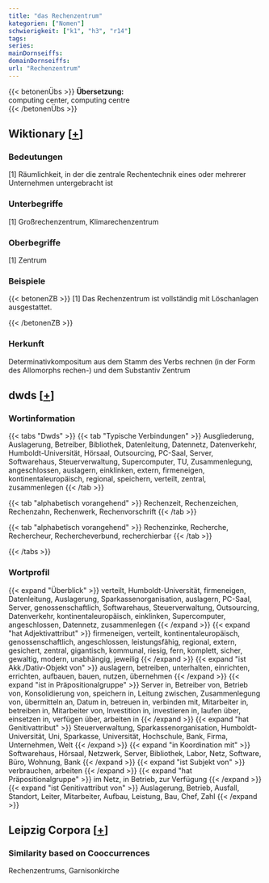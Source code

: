 ```yaml
---
title: "das Rechenzentrum"
kategorien: ["Nomen"]
schwierigkeit: ["k1", "h3", "r14"]
tags:
series:
mainDornseiffs:
domainDornseiffs:
url: "Rechenzentrum"
---
```


{{< betonenÜbs >}}
**Übersetzung:**  
computing center, computing centre  
{{< /betonenÜbs >}}

## Wiktionary [[+](https://de.wiktionary.org/wiki/Rechenzentrum)]

### Bedeutungen
[1] Räumlichkeit, in der die zentrale Rechentechnik eines oder mehrerer Unternehmen untergebracht ist  

### Unterbegriffe
[1] Großrechenzentrum, Klimarechenzentrum  

### Oberbegriffe
[1] Zentrum  

### Beispiele
{{< betonenZB >}}
[1] Das Rechenzentrum ist vollständig mit Löschanlagen ausgestattet.  

{{< /betonenZB >}}
### Herkunft
Determinativkompositum aus dem Stamm des Verbs rechnen (in der Form des Allomorphs rechen-) und dem Substantiv Zentrum  



## dwds [[+](https://www.dwds.de/wb/Rechenzentrum)]

### Wortinformation
{{< tabs "Dwds" >}}
{{< tab "Typische Verbindungen" >}}
Ausgliederung, Auslagerung, Betreiber, Bibliothek, Datenleitung, Datennetz, Datenverkehr, Humboldt-Universität, Hörsaal, Outsourcing, PC-Saal, Server, Softwarehaus, Steuerverwaltung, Supercomputer, TU, Zusammenlegung, angeschlossen, auslagern, einklinken, extern, firmeneigen, kontinentaleuropäisch, regional, speichern, verteilt, zentral, zusammenlegen
{{< /tab >}}

{{< tab "alphabetisch vorangehend" >}}
Rechenzeit, Rechenzeichen, Rechenzahn, Rechenwerk, Rechenvorschrift
{{< /tab >}}

{{< tab "alphabetisch vorangehend" >}}
Rechenzinke, Recherche, Rechercheur, Rechercheverbund, recherchierbar
{{< /tab >}}

{{< /tabs >}}

### Wortprofil
{{< expand "Überblick" >}} verteilt, Humboldt-Universität, firmeneigen, Datenleitung, Auslagerung, Sparkassenorganisation, auslagern, PC-Saal, Server, genossenschaftlich, Softwarehaus, Steuerverwaltung, Outsourcing, Datenverkehr, kontinentaleuropäisch, einklinken, Supercomputer, angeschlossen, Datennetz, zusammenlegen {{< /expand >}}
{{< expand "hat Adjektivattribut" >}} firmeneigen, verteilt, kontinentaleuropäisch, genossenschaftlich, angeschlossen, leistungsfähig, regional, extern, gesichert, zentral, gigantisch, kommunal, riesig, fern, komplett, sicher, gewaltig, modern, unabhängig, jeweilig {{< /expand >}}
{{< expand "ist Akk./Dativ-Objekt von" >}} auslagern, betreiben, unterhalten, einrichten, errichten, aufbauen, bauen, nutzen, übernehmen {{< /expand >}}
{{< expand "ist in Präpositionalgruppe" >}} Server in, Betreiber von, Betrieb von, Konsolidierung von, speichern in, Leitung zwischen, Zusammenlegung von, übermitteln an, Datum in, betreuen in, verbinden mit, Mitarbeiter in, betreiben in, Mitarbeiter von, Investition in, investieren in, laufen über, einsetzen in, verfügen über, arbeiten in {{< /expand >}}
{{< expand "hat Genitivattribut" >}} Steuerverwaltung, Sparkassenorganisation, Humboldt-Universität, Uni, Sparkasse, Universität, Hochschule, Bank, Firma, Unternehmen, Welt {{< /expand >}}
{{< expand "in Koordination mit" >}} Softwarehaus, Hörsaal, Netzwerk, Server, Bibliothek, Labor, Netz, Software, Büro, Wohnung, Bank {{< /expand >}}
{{< expand "ist Subjekt von" >}} verbrauchen, arbeiten {{< /expand >}}
{{< expand "hat Präpositionalgruppe" >}} im Netz, in Betrieb, zur Verfügung {{< /expand >}}
{{< expand "ist Genitivattribut von" >}} Auslagerung, Betrieb, Ausfall, Standort, Leiter, Mitarbeiter, Aufbau, Leistung, Bau, Chef, Zahl {{< /expand >}}

## Leipzig Corpora [[+](https://corpora.uni-leipzig.de/en/res?word=Rechenzentrum&corpusId=deu_newscrawl-public_2018)]


### Similarity based on Cooccurrences
Rechenzentrums, Garnisonkirche


